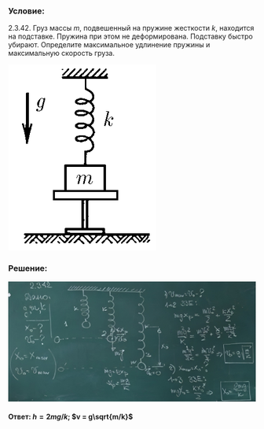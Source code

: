 ###  Условие:

$2.3.42.$ Груз массы $m$, подвешенный на пружине жесткости $k$, находится на подставке. Пружина при этом не деформирована. Подставку быстро убирают. Определите максимальное удлинение пружины и максимальную скорость груза.

![К задаче $2.3.42$|301x379, 25%](../../img/2.3.42/2.3.42.png)

###  Решение:

![|1076x522, 67%](../../img/2.3.42/sol.png)

####  Ответ: $h= 2mg/k;$ $v = g\sqrt{m/k}$